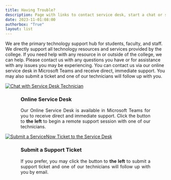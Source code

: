 ```yaml
---
title: Having Trouble?
description: Page with links to contact service desk, start a chat or submit a ticket.
date: 2023-11-01:08:00
authorbox: "True"
layout: list
---
```

<p class="welcome-box">We are the primary technology support hub for students, faculty, and staff. We directly support all technology resources and services provided by the college. If you need help with any resource in or outside of the college, we can help. Please contact us with any questions you have or for assistance with any issues you may be experiencing. You can contact us via our online service desk in Microsoft Teams and receive direct, immediate support. You may also submit a ticket and one of our technicians will follow up with you.</p>

<div class="service-desk-container">
<div class="service-desk">
<div class="img-container">
<a href="/redirects/rdir-service-desk.html" alt="Chat with Service Desk Technician" title="Chat with Service Desk Technician">
<img src="/img/help_all-green.svg" alt="Chat with Service Desk Technician">
</a>
</div>
<div style="margin: 0 3rem;">
<h3 class="nomobile">Online Service Desk</h3>
<p class="nomobile" style="text-align: justify">Our Online Service Desk is available in Microsoft Teams for you to receive direct and immediate support. Click the button to <b>the left</b> to begin a remote support session with one of our technicians.</p>
</div>
</div>
<div class="service-desk">
<div class="img-container">
<a href="https://unts.service-now.com/saml_redirector.do?sysparm_uri=/unt?id=search%26q%3Dcvad-direct" alt="Submit a ServiceNow Ticket to the Service Desk" title="Submit a Support Ticket">
<img src="/img/ticket3.svg" alt="Submit a ServiceNow Ticket to the Service Desk">
</a>
</div>
<div style="margin: 0 3rem;">
<h3 class="nomobile">Submit a Support Ticket</h3>
<p class="nomobile" style="text-align: justify">If you prefer, you may click the button to <b>the left</b> to submit a support ticket and one of our technicians will follow up with you by email.</p>
</div>
</div>
</div> 
